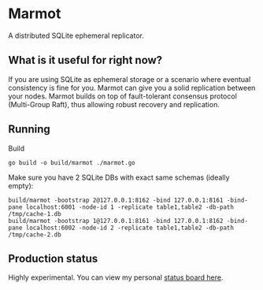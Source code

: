 # Marmot
A distributed SQLite ephemeral replicator.  

## What is it useful for right now?
If you are using SQLite as ephemeral storage or a scenario where eventual consistency is fine for you.
Marmot can give you a solid replication between your nodes. Marmot builds on top of fault-tolerant
consensus protocol (Multi-Group Raft), thus allowing robust recovery and replication. 

## Running

Build
```shell
go build -o build/marmot ./marmot.go
```

Make sure you have 2 SQLite DBs with exact same schemas (ideally empty):

```shell
build/marmot -bootstrap 2@127.0.0.1:8162 -bind 127.0.0.1:8161 -bind-pane localhost:6001 -node-id 1 -replicate table1,table2 -db-path /tmp/cache-1.db
build/marmot -bootstrap 1@127.0.0.1:8161 -bind 127.0.0.1:8162 -bind-pane localhost:6002 -node-id 2 -replicate table1,table2 -db-path /tmp/cache-2.db
```

## Production status

Highly experimental. You can view my personal [status board here](https://sibte.notion.site/Marmot-Plan-056983fad27a49d4a16fb91031e6ab98).
